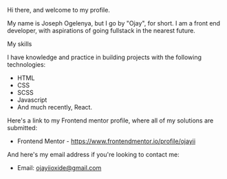Hi there, and welcome to my profile.

My name is Joseph Ogelenya, but I go by "Ojay", for short.
I am a front end developer, with aspirations of going fullstack in the nearest future.


My skills

I have knowledge and practice in building projects with the following technologies:
- HTML
- CSS
- SCSS
- Javascript
- And much recently, React.


Here's a link to my Frontend mentor profile, where all of my solutions are submitted:
- Frontend Mentor - https://www.frontendmentor.io/profile/ojayii

And here's my email address if you're looking to contact me:
- Email: ojayiioxide@gmail.com
